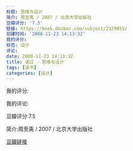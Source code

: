 ```yaml
---
标题: 思维与设计
简介: 周至禹 / 2007 / 北京大学出版社
豆瓣评分: '7.5'
链接: https://book.douban.com/subject/2329855/
创建时间: '2008-11-23 14:13:32'
我的评分:
标签: 设计
评论:
date: 2008-11-23 14:13:32
title: 读过 - 思维与设计
tags: [读书]
categories: [设计]
---
```


我的评分:

我的评论:

豆瓣评分:7.5

简介:周至禹 / 2007 / 北京大学出版社

[豆瓣链接](https://book.douban.com/subject/2329855/)

